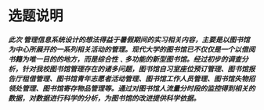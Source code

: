 # 选题说明
##### 此次 管理信息系统设计的想法得益于暑假期间的实习相关内容，主要是以图书馆为中心所展开的一系列相关活动的管理。现代大学的图书馆已不仅仅是一个以借阅书籍为唯一目的的地方，而是综合性﹑多功能的新型图书馆。经过初步的调查分析，针对我校图书馆管理存在的诸多问题，图书馆自习室座位预订管理、图书馆报告厅租借管理、图书馆青年志愿者活动管理、图书馆工作人员管理、图书馆失物招领处管理、图书馆寄存物品管理等。通过对图书馆人流量分时段的监控得到相关的数据，对数据进行科学的分析，为图书馆的改进提供科学依据。
